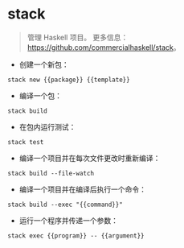 # stack

> 管理 Haskell 项目。
> 更多信息：<https://github.com/commercialhaskell/stack>。

- 创建一个新包：

`stack new {{package}} {{template}}`

- 编译一个包：

`stack build`

- 在包内运行测试：

`stack test`

- 编译一个项目并在每次文件更改时重新编译：

`stack build --file-watch`

- 编译一个项目并在编译后执行一个命令：

`stack build --exec "{{command}}"`

- 运行一个程序并传递一个参数：

`stack exec {{program}} -- {{argument}}`